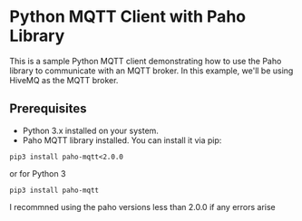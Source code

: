 # Python MQTT Client with Paho Library

This is a sample Python MQTT client demonstrating how to use the Paho library to communicate with an MQTT broker. In this example, we'll be using HiveMQ as the MQTT broker.

## Prerequisites

- Python 3.x installed on your system.
- Paho MQTT library installed. You can install it via pip:


`pip3 install paho-mqtt<2.0.0`

or for Python 3

`pip3 install paho-mqtt`

I recommned using the paho versions less than 2.0.0 if any errors arise
